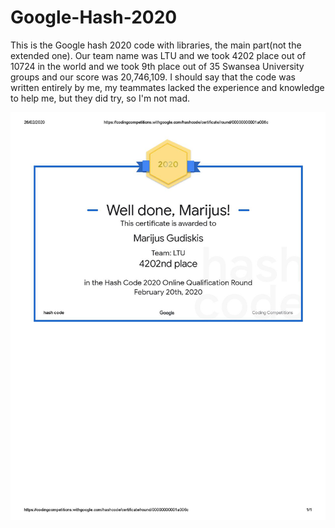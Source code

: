 # Google-Hash-2020
This is the Google hash 2020 code with libraries, the main part(not the extended one). Our team name was LTU and we took 4202 place out of 10724 in the world and we took 9th place out of 35 Swansea University groups and our score was 20,746,109. I should say that the code was written entirely by me, my teammates lacked the experience and knowledge to help me, but they did try, so I'm not mad.

![google ceicate](google_ceicate.jpg)
